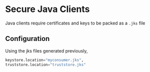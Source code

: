 # Secure Java Clients

Java clients require certificates and keys to be packed as a `.jks` file

## Configuration
Using the jks files generated previously,

``` py title="application.properties"
keystore.location="myconsumer.jks",
truststore.location="truststore.jks"
```
